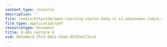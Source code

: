 ```yaml
---
content_type: resource
description: ''
file: /media/https%3A/open-learning-course-data-rc.s3.amazonaws.com/4-401-environmental-technologies-in-buildings-fall-2018/6b5a0ecd55c5d82ad3ad89783e273ce2_MIT4_401F18_lec4.pdf
file_type: application/pdf
resourcetype: Document
title: 4.401 Lecture 4
uid: 6b5a0ecd-55c5-d82a-d3ad-89783e273ce2
---
```

